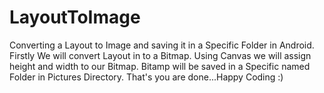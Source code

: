 # LayoutToImage
Converting a Layout to Image and saving it in a Specific Folder in Android.
Firstly We will convert Layout in to a Bitmap. 
Using Canvas we will assign height and width to our Bitmap. 
Bitamp will be saved in a Specific named Folder in Pictures Directory. 
That's you are done...Happy Coding :)
